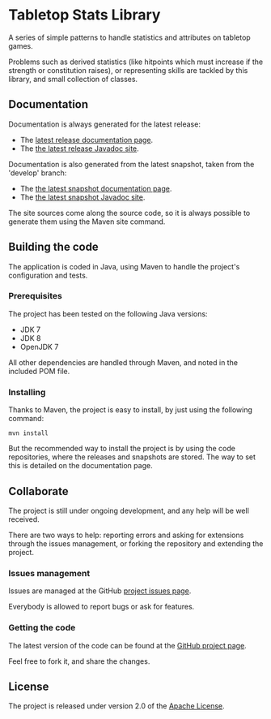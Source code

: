 # Tabletop Stats Library
A series of simple patterns to handle statistics and attributes on tabletop games.

Problems such as derived statistics (like hitpoints which must increase if the strength or constitution raises), or representing skills are tackled by this library, and small collection of classes. 

## Documentation
Documentation is always generated for the latest release:

- The [latest release documentation page][site-release].
- The [the latest release Javadoc site][javadoc-release].

Documentation is also generated from the latest snapshot, taken from the 'develop' branch:

- The [the latest snapshot documentation page][site-develop].
- The [the latest snapshot Javadoc site][javadoc-develop].

The site sources come along the source code, so it is always possible to generate them using the Maven site command.

## Building the code
The application is coded in Java, using Maven to handle the project's configuration and tests.

### Prerequisites
The project has been tested on the following Java versions:
* JDK 7
* JDK 8
* OpenJDK 7

All other dependencies are handled through Maven, and noted in the included POM file.

### Installing

Thanks to Maven, the project is easy to install, by just using the following command:

```mvn install```

But the recommended way to install the project is by using the code repositories, where the releases and snapshots are stored. The way to set this is detailed on the documentation page.

## Collaborate

The project is still under ongoing development, and any help will be well received.

There are two ways to help: reporting errors and asking for extensions through the issues management, or forking the repository and extending the project.

### Issues management
Issues are managed at the GitHub [project issues page][issues].

Everybody is allowed to report bugs or ask for features.

### Getting the code
The latest version of the code can be found at the [GitHub project page][scm].

Feel free to fork it, and share the changes.

## License
The project is released under version 2.0 of the [Apache License][license].

[issues]: https://github.com/bernardo-mg/tabletop-stats-java/issues
[javadoc-develop]: http://docs.wandrell.com/development/maven/tabletop-stats/apidocs
[javadoc-release]: http://docs.wandrell.com/maven/tabletop-stats-java/apidocs
[license]: http://www.apache.org/licenses/LICENSE-2.0
[scm]: https://github.com/bernardo-mg/tabletop-stats-java
[site-develop]: http://docs.wandrell.com/development/maven/tabletop-stats-java
[site-release]: http://docs.wandrell.com/maven/tabletop-stats-java
